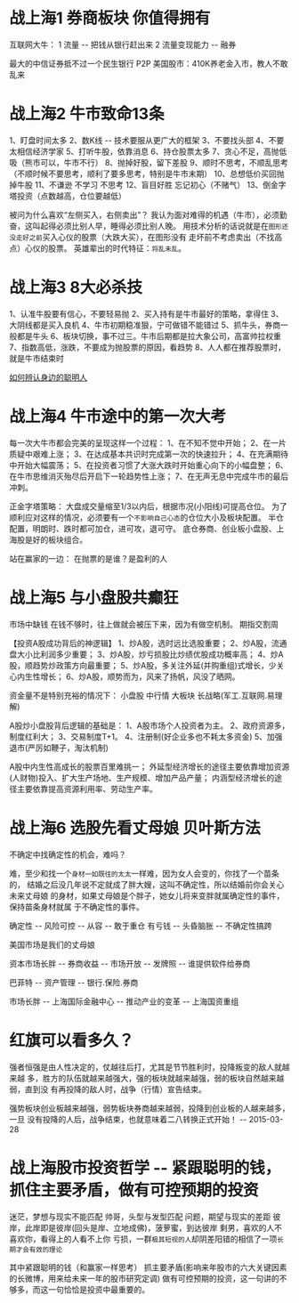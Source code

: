 # 战上海1 券商板块 你值得拥有

  互联网大牛：
  1 流量                -- 把钱从银行赶出来
  2 流量变现能力        -- 融券
 
  最大的中信证券抵不过一个民生银行
  P2P
  美国股市：410K养老金入市，教人不敢乱来

# 战上海2 牛市致命13条

1、盯盘时间太多
2、数K线              -- 技术要服从更广大的框架
3、不要找头部
4、不要太相信经济学家
5、打听牛股，依靠消息
6、持仓股票太多
7、贪心不足，高抛低吸（熊市可以，牛市不行）
8、抛掉好股，留下差股
9、顺时不思考，不顺乱思考（不顺时候不要思考，顺利了要多思考，特别是牛市末期）
10、总想低价买回抛掉牛股
11、不谦逊 不学习 不思考
12、盲目好胜 忘记初心（不赌气）
13、倒金字塔投资（点数越高，仓位要越低）

被问为什么喜欢“左侧买入，右侧卖出”？
我认为面对难得的机遇（牛市），必须勤奋，这叫起得必须比别人早，睡得必须比别人晚。
用技术分析的话说就是在`图形还没走好之前`买入心仪的股票（大跌大买），在图形没有
走坏前不考虑卖出（不找高点）心仪的股票。
英雄辈出的时代特征：`将乱未乱`。

# 战上海3 8大必杀技

1、认准牛股要有信心，不要轻易抛
2、买入持有是牛市最好的策略，拿得住
3、大阴线都是买入良机
4、牛市初期稳准狠，宁可做错不能错过
5、抓牛头，券商一般都是牛头
6、板块切换，事不过三。牛市后期都是拉大象公司，高富帅拉权重
7、指数高低，涨跌，不要成为抛股票的原因，看趋势
8、人人都在推荐股票时，就是牛市结束时

[如何辨认身边的聪明人](http://hongrongdzh.blog.163.com/blog/static/21033610720152611420777/)

# 战上海4 牛市途中的第一次大考

  [](http://blog.sina.com.cn/s/blog_7fd3f2570102vjsv.html)

  每一次大牛市都会完美的呈现这样一个过程：
  1、在不知不觉中开始；
  2、在一片质疑中艰难上涨；
  3、在达成基本共识时完成第一次的快速拉升；
  4、在充满期待中开始大幅震荡；
  5、在投资者习惯了大涨大跌时开始重心向下的小幅盘整；
  6、在牛市思维消灭殆尽后开启下一轮趋势性上涨；
  7、在无声无息中完成牛市的最后冲刺。

  正金字塔策略：
  大盘成交量缩至1/3以内后，根据市况(小阳线)可提高仓位。
  为了顺利应对这样的情况，必须要有一个`不影响自己心态`的仓位大小及板块配置。
  半仓配置，明朗时、跌时都可加仓，进可攻，退可守。
  底仓券商、创业板小盘股、上海股是好的板块组合。

  站在赢家的一边：
  在抛票的是谁？是盈利的人

# 战上海5 与小盘股共癫狂

  市场中缺钱
  在钱不够时，往上做就会被压下来，因为有做空机制。
  期指交割周

  【投资A股成功背后的神逻辑】
  1、炒A股，选时远比选股重要；
  2、炒A股，流通盘大小比利润多少重要；
  3、炒A股，炒亏损股比炒绩优股成功概率高；
  4、炒A股，顺趋势炒政策方向最重要；
  5、炒A股，多关注外延(并购重组)式增长，少关心内生性增长；
  6、炒A股，顺势而为，风来了扬帆，风没了晒网。

  资金量不是特别充裕的情况下：
  小盘股 中行情 大板块 长战略(军工.互联网.易理解)

  A股炒小盘股背后逻辑的基础是：
  1、A股市场个人投资者为主。
  2、政府资源多，制度红利大；
  3、交易制度T+1。
  4、注册制(好企业多也不耗太多资金)
  5、加强退市(严厉如鞭子，淘汰机制)

  A股中内生性高成长的股票百里难挑一；
  外延型经济增长的途径主要依靠增加资源(人财物)投入、扩大生产场地、生产规模、增加产品产量；
  内涵型经济增长的途径主要依靠提高资源利用率、劳动生产率。

# 战上海6 选股先看丈母娘 贝叶斯方法

  不确定中找确定性的机会，难吗？

  难，至少和找一个`身材一如既往的太太`一样难，因为女人会变的，你找了一个苗条的，
  结婚之后没几年说不定就成了胖大嫂，这叫不确定性，所以结婚前你会关心未来丈母娘
  的身材，如果丈母娘是个胖子，她女儿将来变胖就属确定性的事件，保持苗条身材就属
  于不确定性的事件。

  确定性 -- 风险可控 -- 从容 -- 敢于重仓
  有亏钱 -- 头昏脑胀 -- 不确定性搞跨

  美国市场是我们的丈母娘

  资本市场长胖 -- 券商收益 -- 市场开放 -- 发牌照 -- 谁提供软件给券商

  巴菲特 -- 资产管理 -- 银行.保险.券商 

  市场长胖 -- 上海国际金融中心 -- 推动产业的变革 -- 上海国资重组

# 红旗可以看多久？

  强者恒强是由人性决定的，仗越往后打，尤其是节节胜利时，投降叛变的敌人就越来越
  多，胜方的队伍就越来越强大，强的板块就越来越强，弱的板块自然越来越弱，直到没
  有再投降的敌人时，战争（行情）宣告结束。

  强势板块创业板越来越强，弱势板块券商越来越弱，投降到创业板的人越来越多，一旦
  没有投降的人后，战争结束，也就意味着二八转换正式开始！ -- 2015-03-28

# 战上海股市投资哲学 -- 紧跟聪明的钱，抓住主要矛盾，做有可控预期的投资

迷茫，梦想与现实不能匹配
帅哥，头型与发型匹配
问题，期望与现实的差距
彼岸，此岸即是彼岸(回头是岸、立地成佛)，菠萝蜜，到达彼岸
剩男，喜欢的人不喜欢你，看得上的人看不上你
亏损，一群`极其短视的人`却阴差阳错的相信了一项`长期才会有效的理论`

其中紧跟聪明的钱（和赢家一样思考）
抓主要矛盾(影响来年股市的六大关键因素的长微博，用来给未来一年的股市研究定调)
做有可控预期的投资，这一句讲的不够多，而这一句恰恰是投资中最重要的。

